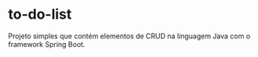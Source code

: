 # to-do-list

Projeto simples que contém elementos de CRUD na linguagem Java com o framework Spring Boot.
